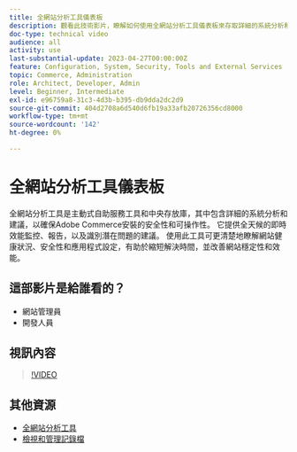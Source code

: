 ```yaml
---
title: 全網站分析工具儀表板
description: 觀看此技術影片，瞭解如何使用全網站分析工具儀表板來存取詳細的系統分析和建議，以確保Adobe Commerce安裝的安全性和可操作性。
doc-type: technical video
audience: all
activity: use
last-substantial-update: 2023-04-27T00:00:00Z
feature: Configuration, System, Security, Tools and External Services
topic: Commerce, Administration
role: Architect, Developer, Admin
level: Beginner, Intermediate
exl-id: e96759a8-31c3-4d3b-b395-db9dda2dc2d9
source-git-commit: 404d2708a6d540d6fb19a33afb20726356cd8000
workflow-type: tm+mt
source-wordcount: '142'
ht-degree: 0%

---
```


# 全網站分析工具儀表板

全網站分析工具是主動式自助服務工具和中央存放庫，其中包含詳細的系統分析和建議，以確保Adobe Commerce安裝的安全性和可操作性。 它提供全天候的即時效能監控、報告，以及識別潛在問題的建議。 使用此工具可更清楚地瞭解網站健康狀況、安全性和應用程式設定，有助於縮短解決時間，並改善網站穩定性和效能。

## 這部影片是給誰看的？

- 網站管理員
- 開發人員

## 視訊內容

>[!VIDEO](https://video.tv.adobe.com/v/344001?quality=12&learn=on)

## 其他資源

- [全網站分析工具](https://experienceleague.adobe.com/docs/commerce-operations/tools/site-wide-analysis-tool/intro.html)
- [檢視和管理記錄檔](https://experienceleague.adobe.com/docs/commerce-cloud-service/user-guide/develop/test/log-locations.html)
